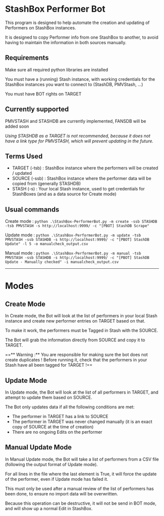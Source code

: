 # StashBox Performer Bot
This program is designed to help automate the creation and updating of Performers on StashBox instances.

It is designed to copy Performer info from one StashBox to another, to avoid having to maintain the information in both sources manually.

## Requirements
Make sure all required python libraries are installed

You must have a (running) Stash instance, with working credentials for the StashBox instances you want to connect to (StashDB, PMVStash, ...)

You must have BOT rights on TARGET

## Currently supported
PMVSTASH and STASHDB are currently implemented, FANSDB will be added soon

*Using STASHDB as a TARGET is not recommended, because it does not have a link type for PMVSTASH, which will prevent updating in the future.*

## Terms Used
- TARGET (-tsb) : StashBox instance where the performers will be created / updated
- SOURCE (-ssb) : StashBox instance where the performer data will be copied from (generally STASHDB)
- STASH (-s) : Your local Stash instance, used to get credentials for StashBoxes (and as a data source for Create mode)

## Usual commands

Create mode : `python .\StashBox-PerformerBot.py -m create -ssb STASHDB -tsb PMVSTASH -s http://localhost:9999/ -c "[PBOT] StashDB Scrape"`

Update mode : `python .\StashBox-PerformerBot.py -m update -tsb PMVSTASH -ssb STASHDB -s http://localhost:9999/ -c "[PBOT] StashDB Update" -l 5 -o manualcheck_output.csv`

Manual mode : `python .\StashBox-PerformerBot.py -m manual -tsb PMVSTASH -ssb STASHDB -s http://localhost:9999/ -c "[PBOT] StashDB Update - Manually checked" -i manualcheck_output.csv`

---

# Modes
## Create Mode
In Create mode, the Bot will look at the list of performers in your local Stash instance and create new performer entries on TARGET based on that.

To make it work, the performers must be Tagged in Stash with the SOURCE.

The Bot will grab the information directly from SOURCE and copy it to TARGET.

==** Warning :** You are responsible for making sure the bot does not create duplicates ! Before running it, check that the performers in your Stash have all been tagged for TARGET !==

## Update Mode
In Update mode, the Bot will look at the list of all performers in TARGET, and attempt to update them based on SOURCE.

The Bot only updates data if all the following conditions are met:
- The performer in TARGET has a link to SOURCE
- The performer in TARGET was never changed manually (it is an exact copy of SOURCE at the time of creation)
- There are no ongoing Edits on the performer

## Manual Update Mode
In Manual Update mode, the Bot will take a list of performers from a CSV file (following the output format of Update mode).

For all lines in the file where the last element is True, it will force the update of the performer, even if Update mode has failed it.

This must only be used after a manual review of the list of performers has been done, to ensure no import data will be overwritten.

Because this operation can be destructive, it will not be send in BOT mode, and will show up a normal Edit in StashBox.